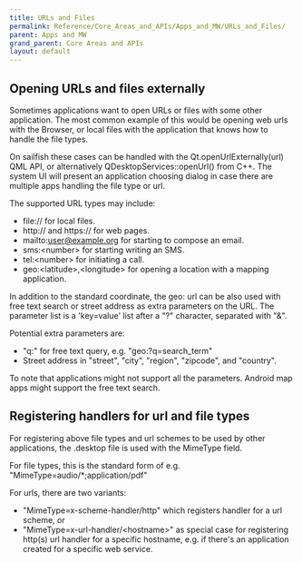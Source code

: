 ```yaml
---
title: URLs and Files
permalink: Reference/Core_Areas_and_APIs/Apps_and_MW/URLs_and_Files/
parent: Apps and MW
grand_parent: Core Areas and APIs
layout: default
---
```


## Opening URLs and files externally

Sometimes applications want to open URLs or files with some other application.
The most common example of this would be opening web urls with the Browser, or
local files with the application that knows how to handle the file types.

On sailfish these cases can be handled with the Qt.openUrlExternally(url)
QML API, or alternatively QDesktopServices::openUrl() from C++.
The system UI will present an application choosing dialog in case there are
multiple apps handling the file type or url.

The supported URL types may include:
- file:// for local files.
- http:// and https:// for web pages.
- mailto:user@example.org for starting to compose an email.
- sms:\<number\> for starting writing an SMS.
- tel:\<number\> for initiating a call.
- geo:\<latitude\>,\<longitude\> for opening a location with a mapping application.

In addition to the standard coordinate, the geo: url can be also used with
free text search or street address as extra parameters on the URL.
The parameter list is a 'key=value' list after a "?" character, separated with "&".

Potential extra parameters are:
- "q:" for free text query, e.g. "geo:?q=search_term"
- Street address in "street", "city", "region", "zipcode", and "country".

To note that applications might not support all the parameters.
Android map apps might support the free text search.

## Registering handlers for url and file types

For registering above file types and url schemes to be used by other applications,
the .desktop file is used with the MimeType field.

For file types, this is the standard form of e.g. "MimeType=audio/*;application/pdf"

For urls, there are two variants:
- "MimeType=x-scheme-handler/http" which registers handler for a url scheme, or
- "MimeType=x-url-handler/\<hostname\>" as special case for registering http(s) url
handler for a specific hostname, e.g. if there's an application created for a specific
web service.
